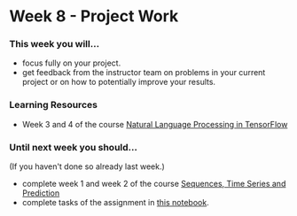 # Week 8 - Project Work

### This week you will...

* focus fully on your project.
* get feedback from the instructor team on problems in your current project or on how to potentially improve your results.

### Learning Resources

* Week 3 and 4 of the course [Natural Language Processing in TensorFlow](https://www.coursera.org/learn/natural-language-processing-tensorflow)

### Until next week you should...

(If you haven't done so already last week.)

* complete week 1 and week 2 of the course [Sequences, Time Series and Prediction](https://www.coursera.org/learn/tensorflow-sequences-time-series-and-prediction)
* complete tasks of the assignment in [this notebook](https://colab.research.google.com/github/opencampus-sh/course-material/blob/main/machine-learning-with-tensorflow/week-07/Assignment_Week7_Time_Series_Analysis_and_Data_Preprocessing.ipynb).
